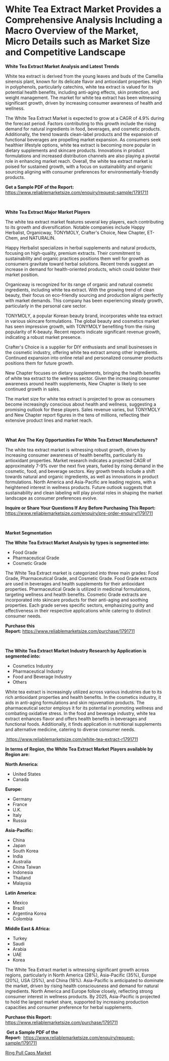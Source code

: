 <p><h1>White Tea Extract Market Provides a Comprehensive Analysis Including a Macro Overview of the Market, Micro Details such as Market Size and Competitive Landscape</h1></p><p><strong>White Tea Extract Market Analysis and Latest Trends</strong></p>
<p><p>White tea extract is derived from the young leaves and buds of the Camellia sinensis plant, known for its delicate flavor and antioxidant properties. High in polyphenols, particularly catechins, white tea extract is valued for its potential health benefits, including anti-aging effects, skin protection, and weight management. The market for white tea extract has been witnessing significant growth, driven by increasing consumer awareness of health and wellness.</p><p>The White Tea Extract Market is expected to grow at a CAGR of 4.9% during the forecast period. Factors contributing to this growth include the rising demand for natural ingredients in food, beverages, and cosmetic products. Additionally, the trend towards clean-label products and the expansion of functional beverages are propelling market expansion. As consumers seek healthier lifestyle options, white tea extract is becoming more popular in dietary supplements and skincare products. Innovations in product formulations and increased distribution channels are also playing a pivotal role in enhancing market reach. Overall, the white tea extract market is poised for sustained growth, with a focus on sustainability and organic sourcing aligning with consumer preferences for environmentally-friendly products.</p></p>
<p><strong>Get a Sample PDF of the Report:&nbsp;</strong> <a href="https://www.reliablemarketsize.com/enquiry/request-sample/1791711?utm_campaign=2769&utm_medium=2&utm_source=Github&utm_content=ia&utm_term=05042025&utm_id=white-tea-extract">https://www.reliablemarketsize.com/enquiry/request-sample/1791711</a></p>
<p>&nbsp;</p>
<p><strong>White Tea Extract Major Market Players</strong></p>
<p><p>The white tea extract market features several key players, each contributing to its growth and diversification. Notable companies include Happy Herbalist, Organicway, TONYMOLY, Crafter's Choice, New Chapter, ET-Chem, and NATURALIN.</p><p>Happy Herbalist specializes in herbal supplements and natural products, focusing on high-quality, premium extracts. Their commitment to sustainability and organic practices positions them well for growth as consumers gravitate toward herbal solutions. Recent trends suggest an increase in demand for health-oriented products, which could bolster their market position.</p><p>Organicway is recognized for its range of organic and natural cosmetic ingredients, including white tea extract. With the growing trend of clean beauty, their focus on eco-friendly sourcing and production aligns perfectly with market demands. This company has been experiencing steady growth, particularly in the personal care sector.</p><p>TONYMOLY, a popular Korean beauty brand, incorporates white tea extract in various skincare formulations. The global beauty and cosmetics market has seen impressive growth, with TONYMOLY benefiting from the rising popularity of K-beauty. Recent reports indicate significant revenue growth, indicating a robust market presence.</p><p>Crafter's Choice is a supplier for DIY enthusiasts and small businesses in the cosmetic industry, offering white tea extract among other ingredients. Continued expansion into online retail and personalized consumer products positions them for future growth.</p><p>New Chapter focuses on dietary supplements, bringing the health benefits of white tea extract to the wellness sector. Given the increasing consumer awareness around health supplements, New Chapter is likely to see continued growth in sales.</p><p>The market size for white tea extract is projected to grow as consumers become increasingly conscious about health and wellness, suggesting a promising outlook for these players. Sales revenue varies, but TONYMOLY and New Chapter report figures in the tens of millions, reflecting their extensive product lines and market reach.</p></p>
<p>&nbsp;</p>
<p><strong>What Are The Key Opportunities For White Tea Extract Manufacturers?</strong></p>
<p><p>The white tea extract market is witnessing robust growth, driven by increasing consumer awareness of health benefits, particularly its antioxidant properties. Market research indicates a projected CAGR of approximately 7-9% over the next five years, fueled by rising demand in the cosmetic, food, and beverage sectors. Key growth trends include a shift towards natural and organic ingredients, as well as innovations in product formulations. North America and Asia-Pacific are leading regions, with a heightened interest in wellness products. Future outlook suggests that sustainability and clean labeling will play pivotal roles in shaping the market landscape as consumer preferences evolve.</p></p>
<p><strong>Inquire or Share Your Questions If Any Before Purchasing This Report:</strong> <a href="https://www.reliablemarketsize.com/enquiry/pre-order-enquiry/1791711?utm_campaign=2769&utm_medium=2&utm_source=Github&utm_content=ia&utm_term=05042025&utm_id=white-tea-extract">https://www.reliablemarketsize.com/enquiry/pre-order-enquiry/1791711</a></p>
<p>&nbsp;</p>
<p><strong>Market Segmentation</strong></p>
<p><strong>The White Tea Extract Market Analysis by types is segmented into:</strong></p>
<p><ul><li>Food Grade</li><li>Pharmaceutical Grade</li><li>Cosmetic Grade</li></ul></p>
<p><p>The White Tea Extract market is categorized into three main grades: Food Grade, Pharmaceutical Grade, and Cosmetic Grade. Food Grade extracts are used in beverages and health supplements for their antioxidant properties. Pharmaceutical Grade is utilized in medicinal formulations, targeting wellness and health benefits. Cosmetic Grade extracts are incorporated into skincare products for their anti-aging and soothing properties. Each grade serves specific sectors, emphasizing purity and effectiveness in their respective applications while catering to distinct consumer needs.</p></p>
<p><strong>Purchase this Report:&nbsp;</strong><a href="https://www.reliablemarketsize.com/purchase/1791711?utm_campaign=2769&utm_medium=2&utm_source=Github&utm_content=ia&utm_term=05042025&utm_id=white-tea-extract">https://www.reliablemarketsize.com/purchase/1791711</a></p>
<p>&nbsp;</p>
<p><strong>The White Tea Extract Market Industry Research by Application is segmented into:</strong></p>
<p><ul><li>Cosmetics Industry</li><li>Pharmaceutical Industry</li><li>Food and Beverage Industry</li><li>Others</li></ul></p>
<p><p>White tea extract is increasingly utilized across various industries due to its rich antioxidant properties and health benefits. In the cosmetics industry, it aids in anti-aging formulations and skin rejuvenation products. The pharmaceutical sector employs it for its potential in promoting wellness and combating oxidative stress. In the food and beverage industry, white tea extract enhances flavor and offers health benefits in beverages and functional foods. Additionally, it finds application in nutritional supplements and alternative medicine, catering to diverse consumer needs.</p></p>
<p><a href="https://www.reliablemarketsize.com/white-tea-extract-r1791711?utm_campaign=2769&utm_medium=2&utm_source=Github&utm_content=ia&utm_term=05042025&utm_id=white-tea-extract">&nbsp;https://www.reliablemarketsize.com/white-tea-extract-r1791711</a></p>
<p><strong>In terms of Region, the White Tea Extract Market Players available by Region are:</strong></p>
<p>
    <p> <strong> North America: </strong>
        <ul>
            <li>United States</li>
            <li>Canada</li>
        </ul>
        </p> 
    <p> <strong> Europe: </strong>
        <ul>
            <li>Germany</li>
            <li>France</li>
            <li>U.K.</li>
            <li>Italy</li>
            <li>Russia</li>
        </ul>
        </p> 
    <p> <strong> Asia-Pacific: </strong>
        <ul>
            <li>China</li>
            <li>Japan</li>
            <li>South Korea</li>
            <li>India</li>
            <li>Australia</li>
            <li>China Taiwan</li>
            <li>Indonesia</li>
            <li>Thailand</li>
            <li>Malaysia</li>
        </ul>
        </p> 
    <p> <strong> Latin America: </strong>
        <ul>
            <li>Mexico</li>
            <li>Brazil</li>
            <li>Argentina Korea</li>
            <li>Colombia</li>
        </ul>
        </p> 
    <p> <strong> Middle East & Africa: </strong>
        <ul>
            <li>Turkey</li>
            <li>Saudi</li>
            <li>Arabia</li>
            <li>UAE</li>
            <li>Korea</li>
        </ul>
    </p>
    </p>
<p><p>The White Tea Extract market is witnessing significant growth across regions, particularly in North America (28%), Asia-Pacific (35%), Europe (20%), USA (25%), and China (18%). Asia-Pacific is anticipated to dominate the market, driven by rising health consciousness and demand for natural ingredients. North America and Europe follow closely, reflecting strong consumer interest in wellness products. By 2025, Asia-Pacific is projected to hold the largest market share, supported by increasing production capacities and consumer preference for herbal supplements.</p></p>
<p><strong>Purchase this Report: </strong><a href="https://www.reliablemarketsize.com/purchase/1791711?utm_campaign=2769&utm_medium=2&utm_source=Github&utm_content=ia&utm_term=05042025&utm_id=white-tea-extract">https://www.reliablemarketsize.com/purchase/1791711</a></p>
<p>&nbsp;<strong>Get a Sample PDF of the Report:&nbsp;&nbsp;</strong><a href="https://www.reliablemarketsize.com/enquiry/request-sample/1791711?utm_campaign=2769&utm_medium=2&utm_source=Github&utm_content=ia&utm_term=05042025&utm_id=white-tea-extract">https://www.reliablemarketsize.com/enquiry/request-sample/1791711</a></p>
<p><strong></strong></p>
<p><p><a href="https://github.com/organophelia8282/Market-Research-Report-List-1/blob/main/ring-pull-caps-market.md?utm_campaign=2769&utm_medium=2&utm_source=Github&utm_content=ia&utm_term=05042025&utm_id=white-tea-extract">Ring Pull Caps Market</a></p></p>